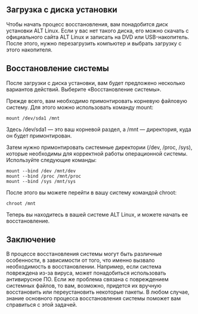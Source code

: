 ## Загрузка с диска установки

Чтобы начать процесс восстановления, вам понадобится диск установки ALT Linux. Если у вас нет такого диска, его можно скачать с официального сайта ALT Linux и записать на DVD или USB-накопитель. После этого, нужно перезагрузить компьютер и выбрать загрузку с этого накопителя.

## Восстановление системы

После загрузки с диска установки, вам будет предложено несколько вариантов действий. Выберите «Восстановление системы».

Прежде всего, вам необходимо примонтировать корневую файловую систему. Для этого можно использовать команду mount:

```
mount /dev/sda1 /mnt
```

Здесь /dev/sda1 — это ваш корневой раздел, а /mnt — директория, куда он будет примонтирован.

Затем нужно примонтировать системные директории (/dev, /proc, /sys), которые необходимы для корректной работы операционной системы. Используйте следующие команды:

```
mount --bind /dev /mnt/dev
mount --bind /proc /mnt/proc
mount --bind /sys /mnt/sys
```

После этого вы можете перейти в вашу систему командой chroot:

```
chroot /mnt
```

Теперь вы находитесь в вашей системе ALT Linux, и можете начать ее восстановление.

## Заключение

В процессе восстановления системы могут быть различные особенности, в зависимости от того, что именно вызвало необходимость в восстановлении. Например, если система повреждена из-за вируса, может понадобиться использовать антивирусное ПО. Если же проблема связана с повреждением системных файлов, то вам, возможно, придется их вручную восстановить или переустановить некоторые пакеты. В любом случае, знание основного процесса восстановления системы поможет вам справиться с этой задачей.